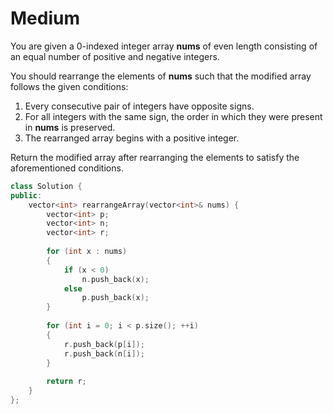 # Medium

You are given a 0-indexed integer array **nums** of even length consisting of an equal number of positive and negative integers.

You should rearrange the elements of **nums** such that the modified array follows the given conditions:

1. Every consecutive pair of integers have opposite signs.
1. For all integers with the same sign, the order in which they were present in **nums** is preserved.
1. The rearranged array begins with a positive integer.

Return the modified array after rearranging the elements to satisfy the aforementioned conditions.

```cpp
class Solution {
public:
    vector<int> rearrangeArray(vector<int>& nums) {
        vector<int> p;
        vector<int> n;
        vector<int> r;
        
        for (int x : nums)
        {
            if (x < 0)
                n.push_back(x);
            else
                p.push_back(x);
        }
        
        for (int i = 0; i < p.size(); ++i)
        {
            r.push_back(p[i]);
            r.push_back(n[i]);
        }
        
        return r;
    }
};
```

